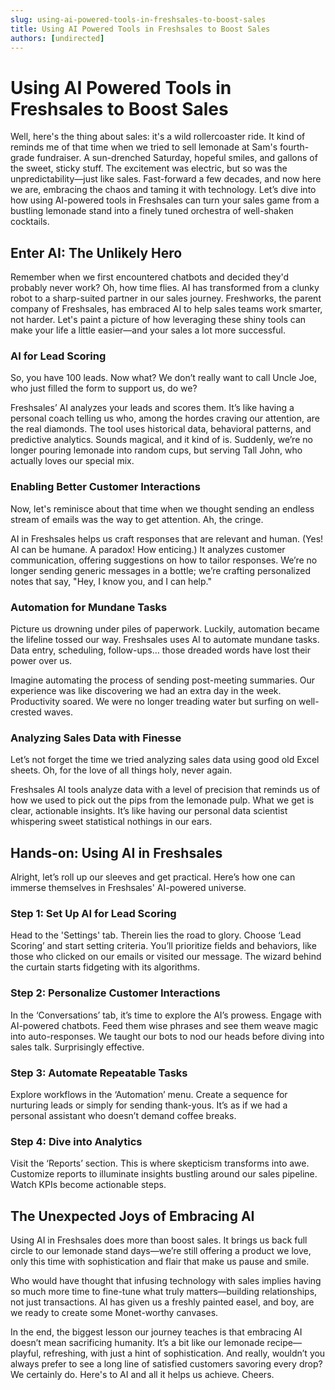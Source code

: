 ```yaml
---
slug: using-ai-powered-tools-in-freshsales-to-boost-sales
title: Using AI Powered Tools in Freshsales to Boost Sales
authors: [undirected]
---
```



# Using AI Powered Tools in Freshsales to Boost Sales

Well, here's the thing about sales: it's a wild rollercoaster ride. It kind of reminds me of that time when we tried to sell lemonade at Sam's fourth-grade fundraiser. A sun-drenched Saturday, hopeful smiles, and gallons of the sweet, sticky stuff. The excitement was electric, but so was the unpredictability—just like sales. Fast-forward a few decades, and now here we are, embracing the chaos and taming it with technology. Let’s dive into how using AI-powered tools in Freshsales can turn your sales game from a bustling lemonade stand into a finely tuned orchestra of well-shaken cocktails.

## Enter AI: The Unlikely Hero

Remember when we first encountered chatbots and decided they'd probably never work? Oh, how time flies. AI has transformed from a clunky robot to a sharp-suited partner in our sales journey. Freshworks, the parent company of Freshsales, has embraced AI to help sales teams work smarter, not harder. Let's paint a picture of how leveraging these shiny tools can make your life a little easier—and your sales a lot more successful.

### AI for Lead Scoring

So, you have 100 leads. Now what? We don’t really want to call Uncle Joe, who just filled the form to support us, do we?

Freshsales’ AI analyzes your leads and scores them. It’s like having a personal coach telling us who, among the hordes craving our attention, are the real diamonds. The tool uses historical data, behavioral patterns, and predictive analytics. Sounds magical, and it kind of is. Suddenly, we’re no longer pouring lemonade into random cups, but serving Tall John, who actually loves our special mix.

### Enabling Better Customer Interactions

Now, let's reminisce about that time when we thought sending an endless stream of emails was the way to get attention. Ah, the cringe.

AI in Freshsales helps us craft responses that are relevant and human. (Yes! AI can be humane. A paradox! How enticing.) It analyzes customer communication, offering suggestions on how to tailor responses. We’re no longer sending generic messages in a bottle; we’re crafting personalized notes that say, "Hey, I know you, and I can help."

### Automation for Mundane Tasks 

Picture us drowning under piles of paperwork. Luckily, automation became the lifeline tossed our way. Freshsales uses AI to automate mundane tasks. Data entry, scheduling, follow-ups… those dreaded words have lost their power over us.

Imagine automating the process of sending post-meeting summaries. Our experience was like discovering we had an extra day in the week. Productivity soared. We were no longer treading water but surfing on well-crested waves.

### Analyzing Sales Data with Finesse

Let’s not forget the time we tried analyzing sales data using good old Excel sheets. Oh, for the love of all things holy, never again.

Freshsales AI tools analyze data with a level of precision that reminds us of how we used to pick out the pips from the lemonade pulp. What we get is clear, actionable insights. It’s like having our personal data scientist whispering sweet statistical nothings in our ears. 

## Hands-on: Using AI in Freshsales

Alright, let’s roll up our sleeves and get practical. Here’s how one can immerse themselves in Freshsales' AI-powered universe.

### Step 1: Set Up AI for Lead Scoring

Head to the 'Settings' tab. Therein lies the road to glory. Choose ‘Lead Scoring’ and start setting criteria. You’ll prioritize fields and behaviors, like those who clicked on our emails or visited our message. The wizard behind the curtain starts fidgeting with its algorithms.

### Step 2: Personalize Customer Interactions

In the ‘Conversations’ tab, it’s time to explore the AI’s prowess. Engage with AI-powered chatbots. Feed them wise phrases and see them weave magic into auto-responses. We taught our bots to nod our heads before diving into sales talk. Surprisingly effective.

### Step 3: Automate Repeatable Tasks

Explore workflows in the ‘Automation’ menu. Create a sequence for nurturing leads or simply for sending thank-yous. It’s as if we had a personal assistant who doesn’t demand coffee breaks.

### Step 4: Dive into Analytics

Visit the ‘Reports’ section. This is where skepticism transforms into awe. Customize reports to illuminate insights bustling around our sales pipeline. Watch KPIs become actionable steps.

## The Unexpected Joys of Embracing AI

Using AI in Freshsales does more than boost sales. It brings us back full circle to our lemonade stand days—we’re still offering a product we love, only this time with sophistication and flair that make us pause and smile. 

Who would have thought that infusing technology with sales implies having so much more time to fine-tune what truly matters—building relationships, not just transactions. AI has given us a freshly painted easel, and boy, are we ready to create some Monet-worthy canvases.

In the end, the biggest lesson our journey teaches is that embracing AI doesn’t mean sacrificing humanity. It’s a bit like our lemonade recipe—playful, refreshing, with just a hint of sophistication. And really, wouldn’t you always prefer to see a long line of satisfied customers savoring every drop? We certainly do. Here's to AI and all it helps us achieve. Cheers.